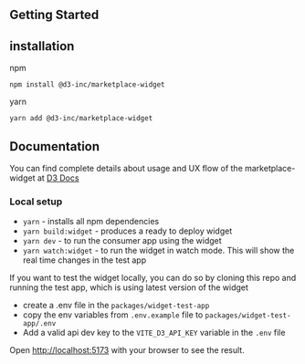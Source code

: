 ## Getting Started

## installation

npm

`npm install @d3-inc/marketplace-widget`

yarn

`yarn add @d3-inc/marketplace-widget`

## Documentation

You can find complete details about usage and UX flow of the marketplace-widget at [D3 Docs](https://docs.d3.app/channel-partner-integrations/d3-embed)

### Local setup

- `yarn` - installs all npm dependencies
- `yarn build:widget` - produces a ready to deploy widget
- `yarn dev` - to run the consumer app using the widget
- `yarn watch:widget` - to run the widget in watch mode. This will show the real time changes in the test app

If you want to test the widget locally, you can do so by cloning this repo and running the test app, which is using latest version of the widget

- create a .env file in the `packages/widget-test-app`
- copy the env variables from `.env.example` file to `packages/widget-test-app/.env`
- Add a valid api dev key to the `VITE_D3_API_KEY` variable in the `.env` file

Open [http://localhost:5173](http://localhost:5173) with your browser to see the result.
